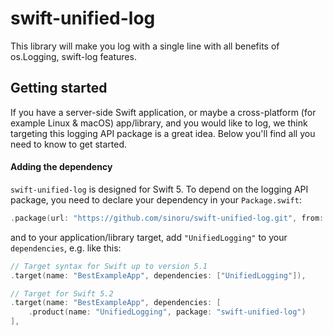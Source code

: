 # swift-unified-log

This library will make you log with a single line with all benefits of os.Logging, swift-log features.

## Getting started

If you have a server-side Swift application, or maybe a cross-platform (for example Linux & macOS) app/library, and you would like to log, we think targeting this logging API package is a great idea. Below you'll find all you need to know to get started.

#### Adding the dependency

`swift-unified-log` is designed for Swift 5. To depend on the logging API package, you need to declare your dependency in your `Package.swift`:

```swift
.package(url: "https://github.com/sinoru/swift-unified-log.git", from: "1.0.0"),
```

and to your application/library target, add `"UnifiedLogging"` to your `dependencies`, e.g. like this:

```swift
// Target syntax for Swift up to version 5.1
.target(name: "BestExampleApp", dependencies: ["UnifiedLogging"]),

// Target for Swift 5.2
.target(name: "BestExampleApp", dependencies: [
    .product(name: "UnifiedLogging", package: "swift-unified-log")
],
```

